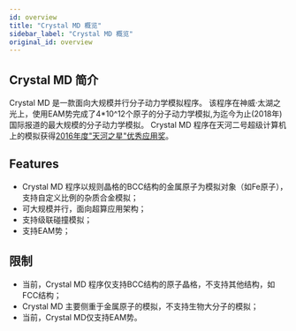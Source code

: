```yaml
---
id: overview
title: "Crystal MD 概览"
sidebar_label: "Crystal MD 概览"
original_id: overview
---
```


## Crystal MD 简介

Crystal MD 是一款面向大规模并行分子动力学模拟程序。
该程序在神威·太湖之光上，使用EAM势完成了4\*10^12个原子的分子动力学模拟,为迄今为止(2018年)国际报道的最大规模的分子动力学模拟。
Crystal MD 程序在天河二号超级计算机上的模拟获得[2016年度"天河之星"优秀应用奖](http://www.nscc-gz.cn/newsdetail.html?7689)。

## Features
- Crystal MD 程序以规则晶格的BCC结构的金属原子为模拟对象（如Fe原子），支持自定义比例的杂质合金模拟；
- 可大规模并行，面向超算应用架构；
- 支持级联碰撞模拟；
- 支持EAM势；

## 限制
 - 当前，Crystal MD 程序仅支持BCC结构的原子晶格，不支持其他结构，如FCC结构；
 - Crystal MD 主要侧重于金属原子的模拟，不支持生物大分子的模拟；
 - 当前，Crystal MD仅支持EAM势。

